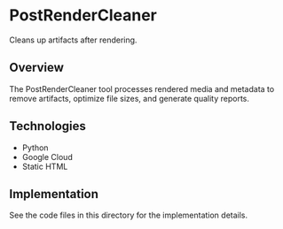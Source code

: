 # PostRenderCleaner

Cleans up artifacts after rendering.

## Overview

The PostRenderCleaner tool processes rendered media and metadata to remove artifacts, optimize file sizes, and generate quality reports.

## Technologies

- Python
- Google Cloud
- Static HTML

## Implementation

See the code files in this directory for the implementation details.
